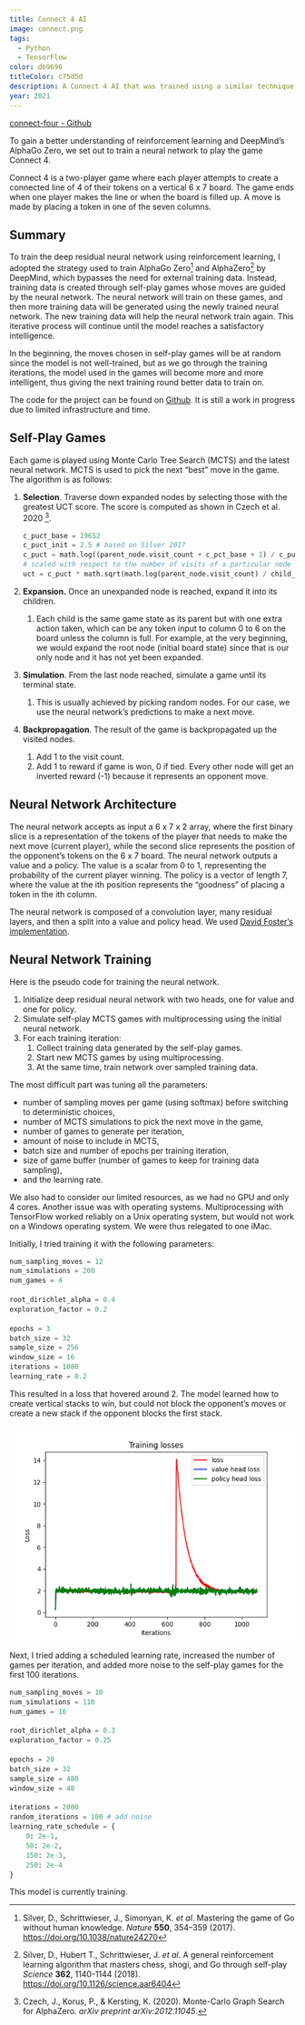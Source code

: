 ```yaml
---
title: Connect 4 AI
image: connect.png
tags:
  - Python
  - TensorFlow
color: db9696
titleColor: c75d5d
description: A Connect 4 AI that was trained using a similar technique for AlphaZero by DeepMind.
year: 2021
---
```

[connect-four - Github](https://github.com/tiffanymatthe/connect-four)

To gain a better understanding of reinforcement learning and DeepMind’s AlphaGo Zero, we set out to train a neural network to play the game Connect 4.

<aside>
Connect 4 is a two-player game where each player attempts to create a connected line of 4 of their tokens on a vertical 6 x 7 board. The game ends when one player makes the line or when the board is filled up. A move is made by placing a token in one of the seven columns.
</aside>

## Summary

To train the deep residual neural network using reinforcement learning, I adopted the strategy used to train AlphaGo Zero[^1] and AlphaZero[^2] by DeepMind, which bypasses the need for external training data. Instead, training data is created through self-play games whose moves are guided by the neural network. The neural network will train on these games, and then more training data will be generated using the newly trained neural network. The new training data will help the neural network train again. This iterative process will continue until the model reaches a satisfactory intelligence.

In the beginning, the moves chosen in self-play games will be at random since the model is not well-trained, but as we go through the training iterations, the model used in the games will become more and more intelligent, thus giving the next training round better data to train on.

The code for the project can be found on [Github](https://github.com/tiffanymatthe/connect-four). It is still a work in progress due to limited infrastructure and time.

## Self-Play Games

Each game is played using Monte Carlo Tree Search (MCTS) and the latest neural network. MCTS is used to pick the next “best” move in the game. The algorithm is as follows:

1. **Selection**. Traverse down expanded nodes by selecting those with the greatest UCT score. The score is computed as shown in Czech et al. 2020 [^3].
    
    ```python
    c_puct_base = 19652
    c_puct_init = 2.5 # based on Silver 2017
    c_puct = math.log((parent_node.visit_count + c_pct_base + 1) / c_puct_base) + c_puct_init
    # scaled with respect to the number of visits of a particular node
    uct = c_puct * math.sqrt(math.log(parent_node.visit_count) / child_node.visit_count)
    ```
    
2. **Expansion.** Once an unexpanded node is reached, expand it into its children.
    1. Each child is the same game state as its parent but with one extra action taken, which can be any token input to column 0 to 6 on the board unless the column is full. For example, at the very beginning, we would expand the root node (initial board state) since that is our only node and it has not yet been expanded.
3. **Simulation**. From the last node reached, simulate a game until its terminal state.
    1. This is usually achieved by picking random nodes. For our case, we use the neural network’s predictions to make a next move.
4. **Backpropagation**. The result of the game is backpropagated up the visited nodes.
    1. Add 1 to the visit count.
    2. Add 1 to reward if game is won, 0 if tied. Every other node will get an inverted reward (-1) because it represents an opponent move.

## Neural Network Architecture

The neural network accepts as input a 6 x 7 x 2 array, where the first binary slice is a representation of the tokens of the player that needs to make the next move (current player), while the second slice represents the position of the opponent’s tokens on the 6 x 7 board. The neural network outputs a value and a policy. The value is a scalar from 0 to 1, representing the probability of the current player winning. The policy is a vector of length 7, where the value at the ith position represents the “goodness” of placing a token in the ith column.

The neural network is composed of a convolution layer, many residual layers, and then a split into a value and policy head. We used [David Foster’s implementation](https://github.com/AppliedDataSciencePartners/DeepReinforcementLearning).

## Neural Network Training

Here is the pseudo code for training the neural network.

1. Initialize deep residual neural network with two heads, one for value and one for policy.
2. Simulate self-play MCTS games with multiprocessing using the initial neural network.
3. For each training iteration:
    1. Collect training data generated by the self-play games.
    2. Start new MCTS games by using multiprocessing.
    3. At the same time, train network over sampled training data.

The most difficult part was tuning all the parameters:

- number of sampling moves per game (using softmax) before switching to deterministic choices,
- number of MCTS simulations to pick the next move in the game,
- number of games to generate per iteration,
- amount of noise to include in MCTS,
- batch size and number of epochs per training iteration,
- size of game buffer (number of games to keep for training data sampling),
- and the learning rate.

We also had to consider our limited resources, as we had no GPU and only 4 cores. Another issue was with operating systems. Multiprocessing with TensorFlow worked reliably on a Unix operating system, but would not work on a Windows operating system. We were thus relegated to one iMac.

Initially, I tried training it with the following parameters:

```python
num_sampling_moves = 12
num_simulations = 200
num_games = 4

root_dirichlet_alpha = 0.4
exploration_factor = 0.2

epochs = 3
batch_size = 32
sample_size = 256
window_size = 16
iterations = 1080
learning_rate = 0.2
```

This resulted in a loss that hovered around 2. The model learned how to create vertical stacks to win, but could not block the opponent’s moves or create a new stack if the opponent blocks the first stack.

![losses.png](images/connect-four/losses.png)

Next, I tried adding a scheduled learning rate, increased the number of games per iteration, and added more noise to the self-play games for the first 100 iterations.

```python
num_sampling_moves = 10
num_simulations = 110
num_games = 16

root_dirichlet_alpha = 0.3
exploration_factor = 0.25

epochs = 20
batch_size = 32
sample_size = 480
window_size = 48

iterations = 2000
random_iterations = 100 # add noise
learning_rate_schedule = {
    0: 2e-1,
    50: 2e-2,
    150: 2e-3,
    250: 2e-4
}
```

This model is currently training.

[^1]: Silver, D., Schrittwieser, J., Simonyan, K. *et al*. Mastering the game of Go without human knowledge. *Nature* **550**, 354–359 (2017). https://doi.org/10.1038/nature24270

[^2]: Silver, D., Hubert T., Schrittwieser, J. *et al*. A general reinforcement learning algorithm that masters chess, shogi, and Go through self-play *Science* **362**, 1140-1144 (2018). https://doi.org/10.1126/science.aar6404

[^3]: Czech, J., Korus, P., & Kersting, K. (2020). Monte-Carlo Graph Search for AlphaZero. *arXiv preprint arXiv:2012.11045*.